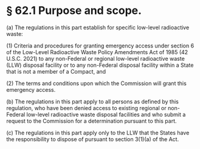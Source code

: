 # § 62.1   Purpose and scope.

(a) The regulations in this part establish for specific low-level radioactive waste: 


(1) Criteria and procedures for granting emergency access under section 6 of the Low-Level Radioactive Waste Policy Amendments Act of 1985 (42 U.S.C. 2021) to any non-Federal or regional low-level radioactive waste (LLW) disposal facility or to any non-Federal disposal facility within a State that is not a member of a Compact, and 


(2) The terms and conditions upon which the Commission will grant this emergency access. 


(b) The regulations in this part apply to all persons as defined by this regulation, who have been denied access to existing regional or non-Federal low-level radioactive waste disposal facilities and who submit a request to the Commission for a determination pursuant to this part. 


(c) The regulations in this part apply only to the LLW that the States have the responsibility to dispose of pursuant to section 3(1)(a) of the Act. 





